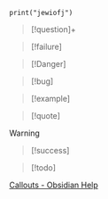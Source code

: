 

```
print("jewiofj")
```

>[!question]+

>[!failure]

>[!Danger]

>[!bug]

>[!example]

>[!quote]

>[!warning]

>[!success]

>[!todo]

[Callouts - Obsidian Help](https://help.obsidian.md/Editing+and+formatting/Callouts)




